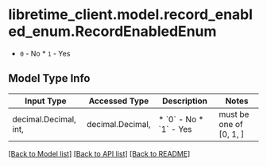 # libretime_client.model.record_enabled_enum.RecordEnabledEnum

* `0` - No * `1` - Yes

## Model Type Info
Input Type | Accessed Type | Description | Notes
------------ | ------------- | ------------- | -------------
decimal.Decimal, int,  | decimal.Decimal,  | * &#x60;0&#x60; - No * &#x60;1&#x60; - Yes | must be one of [0, 1, ] 

[[Back to Model list]](../../README.md#documentation-for-models) [[Back to API list]](../../README.md#documentation-for-api-endpoints) [[Back to README]](../../README.md)


